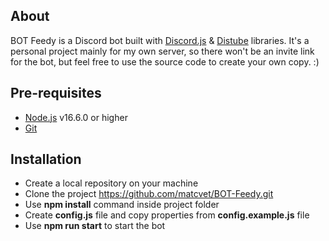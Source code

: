 ## About

BOT Feedy is a Discord bot built with [Discord.js](https://discord.js.org/#/) & [Distube](https://distube.js.org/#/) libraries. It's a personal project mainly for my own server, so there won't be an invite link for the bot, but feel free to use the source code to create your own copy. :)

## Pre-requisites

- [Node.js](https://nodejs.org/en/) v16.6.0 or higher
- [Git](https://git-scm.com/)

## Installation

- Create a local repository on your machine
- Clone the project https://github.com/matcvet/BOT-Feedy.git
- Use <b>npm install</b> command inside project folder
- Create <b>config.js</b> file and copy properties from <b>config.example.js</b> file
- Use <b>npm run start</b> to start the bot


